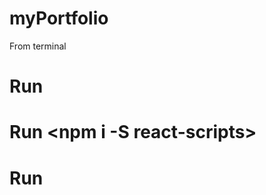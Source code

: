 # myPortfolio

From terminal

# Run <npm install>

# Run <npm i -S react-scripts>

# Run <npm start>

